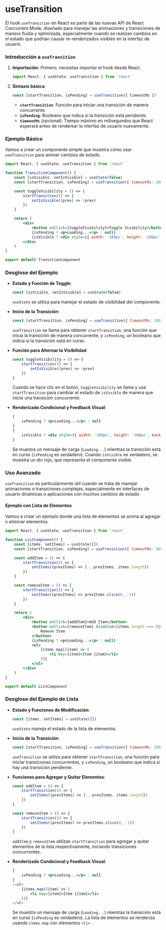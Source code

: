 # useTransition

El hook `useTransition` en React es parte de las nuevas API de React Concurrent Mode, diseñado para manejar las animaciones y transiciones de manera fluida y optimizada, especialmente cuando se realizan cambios en el estado que podrían causar re-renderizados visibles en la interfaz de usuario.

### Introducción a `useTransition`

1. **Importación**: Primero, necesitas importar el hook desde React.

    ```jsx
    import React, { useState, useTransition } from 'react'
    ```

2. **Sintaxis básica**:
    ```jsx
    const [startTransition, isPending] = useTransition({ timeoutMs })
    ```
    - **`startTransition`**: Función para iniciar una transición de manera concurrente.
    - **`isPending`**: Booleano que indica si la transición está pendiente.
    - **`timeoutMs`** (opcional): Tiempo máximo en milisegundos que React esperará antes de renderear la interfaz de usuario nuevamente.

### Ejemplo Básico

Vamos a crear un componente simple que muestra cómo usar `useTransition` para animar cambios de estado.

```jsx
import React, { useState, useTransition } from 'react'

function TransitionComponent() {
    const [isVisible, setIsVisible] = useState(false)
    const [startTransition, isPending] = useTransition({ timeoutMs: 200 })

    const toggleVisibility = () => {
        startTransition(() => {
            setIsVisible((prev) => !prev)
        })
    }

    return (
        <div>
            <button onClick={toggleVisibility}>Toggle Visibility</button>
            {isPending ? <p>Loading...</p> : null}
            {isVisible ? <div style={{ width: '100px', height: '100px', background: 'red' }} /> : null}
        </div>
    )
}

export default TransitionComponent
```

### Desglose del Ejemplo

-   **Estado y Función de Toggle**:

    ```jsx
    const [isVisible, setIsVisible] = useState(false)
    ```

    `useState` se utiliza para manejar el estado de visibilidad del componente.

-   **Inicio de la Transición**:

    ```jsx
    const [startTransition, isPending] = useTransition({ timeoutMs: 200 })
    ```

    `useTransition` se llama para obtener `startTransition`, una función que inicia la transición de manera concurrente, y `isPending`, un booleano que indica si la transición está en curso.

-   **Función para Alternar la Visibilidad**:

    ```jsx
    const toggleVisibility = () => {
        startTransition(() => {
            setIsVisible((prev) => !prev)
        })
    }
    ```

    Cuando se hace clic en el botón, `toggleVisibility` se llama y usa `startTransition` para cambiar el estado de `isVisible` de manera que inicie una transición concurrente.

-   **Renderizado Condicional y Feedback Visual**:
    ```jsx
    {
        isPending ? <p>Loading...</p> : null
    }
    {
        isVisible ? <div style={{ width: '100px', height: '100px', background: 'red' }} /> : null
    }
    ```
    Se muestra un mensaje de carga (`Loading...`) mientras la transición está en curso (`isPending` es verdadero). Cuando `isVisible` es verdadero, se muestra un div rojo, que representa el componente visible.

### Uso Avanzado

`useTransition` es particularmente útil cuando se trata de manejar animaciones o transiciones complejas, especialmente en interfaces de usuario dinámicas o aplicaciones con muchos cambios de estado.

#### Ejemplo con Lista de Elementos

Vamos a crear un ejemplo donde una lista de elementos se anima al agregar o eliminar elementos.

```jsx
import React, { useState, useTransition } from 'react'

function ListComponent() {
    const [items, setItems] = useState([])
    const [startTransition, isPending] = useTransition({ timeoutMs: 300 })

    const addItem = () => {
        startTransition(() => {
            setItems((prevItems) => [...prevItems, items.length])
        })
    }

    const removeItem = () => {
        startTransition(() => {
            setItems((prevItems) => prevItems.slice(0, -1))
        })
    }

    return (
        <div>
            <button onClick={addItem}>Add Item</button>
            <button onClick={removeItem} disabled={items.length === 0}>
                Remove Item
            </button>
            {isPending ? <p>Loading...</p> : null}
            <ul>
                {items.map((item) => (
                    <li key={item}>Item {item}</li>
                ))}
            </ul>
        </div>
    )
}

export default ListComponent
```

### Desglose del Ejemplo de Lista

-   **Estado y Funciones de Modificación**:

    ```jsx
    const [items, setItems] = useState([])
    ```

    `useState` maneja el estado de la lista de elementos.

-   **Inicio de la Transición**:

    ```jsx
    const [startTransition, isPending] = useTransition({ timeoutMs: 300 })
    ```

    `useTransition` se utiliza para obtener `startTransition`, una función para iniciar transiciones concurrentes, y `isPending`, un booleano que indica si hay una transición pendiente.

-   **Funciones para Agregar y Quitar Elementos**:

    ```jsx
    const addItem = () => {
        startTransition(() => {
            setItems((prevItems) => [...prevItems, items.length])
        })
    }

    const removeItem = () => {
        startTransition(() => {
            setItems((prevItems) => prevItems.slice(0, -1))
        })
    }
    ```

    `addItem` y `removeItem` utilizan `startTransition` para agregar y quitar elementos de la lista respectivamente, iniciando transiciones concurrentes.

-   **Renderizado Condicional y Feedback Visual**:
    ```jsx
    {
        isPending ? <p>Loading...</p> : null
    }
    ;<ul>
        {items.map((item) => (
            <li key={item}>Item {item}</li>
        ))}
    </ul>
    ```
    Se muestra un mensaje de carga (`Loading...`) mientras la transición está en curso (`isPending` es verdadero). La lista de elementos se renderiza usando `items.map` con elementos `<li>`.
